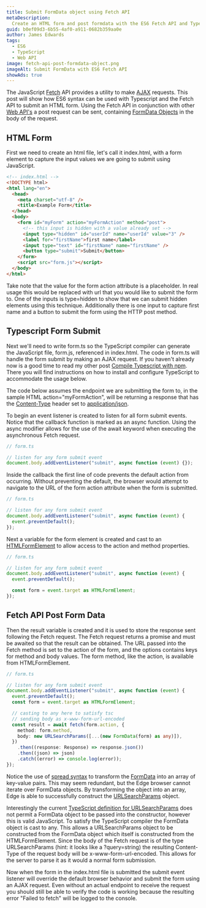 ```yaml
---
title: Submit FormData object using Fetch API
metaDescription:
  Create an HTML form and post formdata with the ES6 Fetch API and TypeScript.
guid: b0ef09d3-6b55-4af0-a911-0682b359aa0e
author: James Edwards
tags:
  - ES6
  - TypeScript
  - Web API
image: fetch-api-post-formdata-object.png
imageAlt: Submit FormData with ES6 Fetch API
showAds: true
---
```


The JavaScript
[Fetch](https://developer.mozilla.org/en-US/docs/Web/API/Fetch_API/Using_Fetch)
API provides a utility to make
[AJAX](https://developer.mozilla.org/en-US/docs/Web/Guide/AJAX) requests. This
post will show how ES6 syntax can be used with Typescript and the Fetch API to
submit an HTML form. Using the Fetch API in conjunction with other
[Web API's](https://developer.mozilla.org/en-US/docs/Web/API) a post request can
be sent, containing
[FormData Objects](https://developer.mozilla.org/en-US/docs/Web/API/FormData/Using_FormData_Objects)
in the body of the request.

## HTML Form

First we need to create an html file, let's call it index.html, with a form
element to capture the input values we are going to submit using JavaScript.

```html
<!-- index.html -->
<!DOCTYPE html>
<html lang="en">
  <head>
    <meta charset="utf-8" />
    <title>Example Form</title>
  </head>
  <body>
    <form id="myForm" action="myFormAction" method="post">
      <!-- this input is hidden with a value already set -->
      <input type="hidden" id="userId" name="userId" value="3" />
      <label for="firstName">first name</label>
      <input type="text" id="firstName" name="firstName" />
      <button type="submit">Submit</button>
    </form>
    <script src="form.js"></script>
  </body>
</html>
```

Take note that the value for the form action attribute is a placeholder. In real
usage this would be replaced with url that you would like to submit the form to.
One of the inputs is type=hidden to show that we can submit hidden elements
using this technique. Additionally there is one input to capture first name and
a button to submit the form using the HTTP post method.

## Typescript Form Submit

Next we'll need to write form.ts so the TypeScript compiler can generate the
JavaScript file, form.js, referenced in index.html. The code in form.ts will
handle the form submit by making an AJAX request. If you haven't already now is
a good time to read my other post
[Compile Typescript with npm](/npm-compile-typescript/). There you will find
instructions on how to install and configure TypeScript to accommodate the usage
below.

The code below assumes the endpoint we are submitting the form to, in the sample
HTML action="myFormAction", will be returning a response that has the
[Content-Type](https://developer.mozilla.org/en-US/docs/Web/HTTP/Headers/Content-Type)
header set to
[application/json](https://www.iana.org/assignments/media-types/application/json).

To begin an event listener is created to listen for all form submit events.
Notice that the callback function is marked as an async function. Using the
async modifier allows for the use of the await keyword when executing the
asynchronous Fetch request.

```typescript
// form.ts

// listen for any form submit event
document.body.addEventListener("submit", async function (event) {});
```

Inside the callback the first line of code prevents the default action from
occurring. Without preventing the default, the browser would attempt to navigate
to the URL of the form action attribute when the form is submitted.

```typescript
// form.ts

// listen for any form submit event
document.body.addEventListener("submit", async function (event) {
  event.preventDefault();
});
```

Next a variable for the form element is created and cast to an
[HTMLFormElement](https://developer.mozilla.org/en-US/docs/Web/API/HTMLFormElement)
to allow access to the action and method properties.

```typescript
// form.ts

// listen for any form submit event
document.body.addEventListener("submit", async function (event) {
  event.preventDefault();

  const form = event.target as HTMLFormElement;
});
```

## Fetch API Post Form Data

Then the result variable is created and it is used to store the response sent
following the Fetch request. The Fetch request returns a promise and must be
awaited so that the result can be obtained. The URL passed into the Fetch method
is set to the action of the form, and the options contains keys for method and
body values. The form method, like the action, is available from
HTMLFormElement.

```typescript
// form.ts

// listen for any form submit event
document.body.addEventListener("submit", async function (event) {
  event.preventDefault();
  const form = event.target as HTMLFormElement;

  // casting to any here to satisfy tsc
  // sending body as x-www-form-url-encoded
  const result = await fetch(form.action, {
    method: form.method,
    body: new URLSearchParams([...(new FormData(form) as any)]),
  })
    .then((response: Response) => response.json())
    .then((json) => json)
    .catch((error) => console.log(error));
});
```

Notice the use of
[spread syntax](https://developer.mozilla.org/en-US/docs/Web/JavaScript/Reference/Operators/Spread_syntax)
to transform the
[FormData](https://developer.mozilla.org/en-US/docs/Web/API/FormData) into an
array of key-value pairs. This may seem redundant, but the Edge browser cannot
iterate over FormData objects. By transforming the object into an array, Edge is
able to successfully construct the
[URLSearchParams](https://developer.mozilla.org/en-US/docs/Web/API/URLSearchParams)
object.

Interestingly the current
[TypeScript definition for URLSearchParams](https://github.com/microsoft/TypeScript/blob/75301c8e2ce498359a6b33c3f9c9a6a1bd5980c0/lib/lib.dom.d.ts#L16109)
does not permit a FormData object to be passed into the constructor, however
this is valid JavaScript. To satisfy the TypeScript compiler the FormData object
is cast to any. This allows a URLSearchParams object to be constructed from the
FormData object which itself is constructed from the HTMLFormElement. Since the
body of the Fetch request is of the type URLSearchParams (hint: it looks like a
?query=string) the resulting Content-Type of the request body will be
x-www-form-url-encoded. This allows for the server to parse it as it would a
normal form submission.

Now when the form in the index.html file is submitted the submit event listener
will override the default browser behavior and submit the form using an AJAX
request. Even without an actual endpoint to receive the request you should still
be able to verify the code is working because the resulting error "Failed to
fetch" will be logged to the console.
